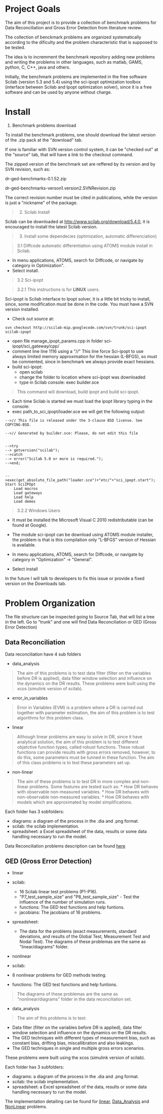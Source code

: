 # Project Goals #
The aim of this project is to provide a collection of benchmark problems for Data Reconciliation and Gross Error Detection from literature review.

The collection of benckmark problems are organized systematically according to the dificulty and the problem characteristic that is supposed to be tested.

The idea is to incremment the benchmark repository adding new problems and writing the problems in other languages, such as matlab, GAMS, python, C, C++, java and others.

Initially, the benchmark problems are implemented in the free software Scilab (version 5.3 and 5.4) using the sci-ipopt optimization toolbox (interface between Scilab and Ipopt optimization solver), since it is a free software and can be used by anyone without charge.

# Install #
  1. Benchmark problems download

To install the benchmark problems, one should download the latest version of the .zip pack at the "download" tab.

If one is familiar with SVN version control system, it can be "checked out" at the "source" tab, that will have a link to the checkout command.

The zipped version of the benchmark set are reffered by its version and by SVN revision, such as:

dr-ged-benchmarks-0.1.52.zip

dr-ged-benchmarks-verson1.version2.SVNRevision.zip

The correct revision number must be cited in publications, while the version is just a "nickname" of the package.

> 2. Scilab Install

Scilab can be downloaded at http://www.scilab.org/download/5.4.0, it is encouraged to install the latest Scilab version.

> 3. Install some dependecies (optimization, automatic differenciation)

> 3.1 Diffcode automatic differentiation using ATOMS module install in Scilab.

  * In menu applications, ATOMS, search for Diffcode, or navigate by category in Optimization".
  * Select install.

> 3.2 Sci-ipopt

> 3.2.1 This instructions is for **LINUX** users.

Sci-ipopt is Scilab interface to Ipopt solver, it is a little bit tricky to install, since, some modification must be done in the code. You must have a SVN version installed.
  * Check out source at:
```
svn checkout http://scilab-mip.googlecode.com/svn/trunk/sci-ipopt scilab-ipopt
```
  * open file manage\_ipopt\_params.cpp in folder sci-ipopt/sci\_gateway/cpp/
  * comment line line 1116 using a "//"
This line force Sci-ipopt to use always limited memory approximation for the hessian (L-BFGS), so must be commented, since in benchmark we always provide exact hessians.
  * build sci-ipopt:
    * open scilab
    * change the folder to location where sci-ipopt was downloaded
    * type in Scilab console: exec builder.sce
> This command will download, build ipopt and build sci-ipopt.
  * Each time Scilab is started we must load the ipopt library typing in the console:
  * exec path\_to\_sci\_ipopt/loader.sce
we will get the following output:
```
-->// This file is released under the 3-clause BSD license. See COPYING-BSD.
 
-->// Generated by builder.sce: Please, do not edit this file
 
 
-->try
--> getversion("scilab");
-->catch
--> error("Scilab 5.0 or more is required.");
-->end;
 
 
-->exec(get_absolute_file_path("loader.sce")+"etc/"+"sci_ipopt.start");
Start SciIPOpt
	Load macros
	Load gateways
	Load help
	Load demos
```

> 3.2.2 Windows Users

  * It must be installed the Microsoft Visual C 2010 redistributable (can be found at Google).

  * The module sci-ipopt can be download using ATOMS module installer, the problem is that is this compilation only "L-BFGS" version of Hessian is available.

  * In menu applications, ATOMS, search for Diffcode, or navigate by category in "Optimization" -> "General".
  * Select install

In the future I will talk to developers to fix this issue or provide a fixed version on the Downloads tab.

# Problem Organization #

The file structure can be inspected going to Source Tab, that will list a tree in the left. Go to "trunk" and one will find Data Reconciliation or GED (Gross Error Detection)

## Data Reconciliation ##
Data reconciliation have 4 sub folders

  * data\_analysis

> The aim of this problems is to test data filter (filter on the variables before DR is applied), data filter window selection and influence on the dynamics on the DR results. These problems were built using the xcos (simulink version of scilab).

  * error\_in\_variables

> Error in Variables (EVM) is a problem where a DR is carried out together with parameter estimation, the aim of this problem is to test algorithms for this problem class.

  * linear

> Although linear problems are easy to solve in DR, since it have analytical solution, the aim of this problem is to test different objetctive function types, called robust functions. These robust functions can provide results with gross errors removed, however, to do this, some parameters must be tunned in these function. The aim of this class problems is to test these parameters set up.

  * non-linear

> The aim of these problems is to test DR in more complex and non-linear problems. Some features are tested such as:
    * How DR behaves with observable non-measured variables.
    * How DR behaves with non-observable non-measured variables.
    * How DR behaves with models which are approximated by model simplifications.

Each folder has 3 sobfolders:

  * diagrams: a diagram of the process in the .dia and .png format.
  * scilab: the scilab implementation.
  * spreadsheet: a Excel spreadsheet of the data, results or some data handling necessary to run the model.

Data Reconciliation problems description can be found [here](DataReconciliationProblems.md)

## GED (Gross Error Detection) ##

  * linear
  * scilab:
    * 16 Scilab linear test problems (P1-P16).
    * "P7\_test\_sample\_size" and "P8\_test\_sample\_size" - Test the influence of the number of simulation runs.
    * functions: The GED test functions and help funtions.
    * jacobians: The jacobians of 16 problems.
  * spreadsheet:
    * The data for the problems (exact measurements, standard deviations, and results of the Global Test, Measurement Test and Nodal Test).
The diagrams of these problemas are the same as "linear/diagrams" folder.

  * nonlinear

  * scilab:
  * 8 nonlinear problems for GED methods testing.
  * functions: The GED test functions and help funtions.

> The diagrams of these problemas are the same as "nonlinear/diagrams" folder in the data reconciliation set.

  * data\_analysis

> The aim of this problems is to test:

  * Data filter (filter on the variables before DR is applied), data filter window selection and influence on the dynamics on the DR results.
  * The GED techniques with different types of measurement bias, such as constant bias, drifting bias, miscallibration and also leakings.
  * The GED techniques in single and multiple gross errors scenarios.

These problems were built using the xcos (simulink version of scilab).

Each folder has 3 subfolders:

  * diagrams: a diagram of the process in the .dia and .png format.
  * scilab: the scilab implementation.
  * spreadsheet: a Excel spreadsheet of the data, results or some data handling necessary to run the model.

The implementation detailing can be found for [linear](GEDProblems.md), [Data\_Analysis](GEDDataAnalysis.md) and [NonLinear](GEDNonLinear.md) problems.